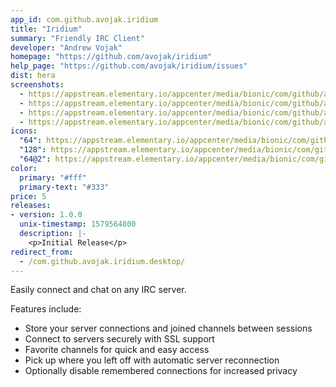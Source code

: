 ```yaml
---
app_id: com.github.avojak.iridium
title: "Iridium"
summary: "Friendly IRC Client"
developer: "Andrew Vojak"
homepage: "https://github.com/avojak/iridium"
help_page: "https://github.com/avojak/iridium/issues"
dist: hera
screenshots:
  - https://appstream.elementary.io/appcenter/media/bionic/com/github/avojak.iridium/ED89987BD8373C7ABCC6B6CC2532E96D/screenshots/image-1_orig.png
  - https://appstream.elementary.io/appcenter/media/bionic/com/github/avojak.iridium/ED89987BD8373C7ABCC6B6CC2532E96D/screenshots/image-2_orig.png
  - https://appstream.elementary.io/appcenter/media/bionic/com/github/avojak.iridium/ED89987BD8373C7ABCC6B6CC2532E96D/screenshots/image-3_orig.png
  - https://appstream.elementary.io/appcenter/media/bionic/com/github/avojak.iridium/ED89987BD8373C7ABCC6B6CC2532E96D/screenshots/image-4_orig.png
icons:
  "64": https://appstream.elementary.io/appcenter/media/bionic/com/github/avojak.iridium/ED89987BD8373C7ABCC6B6CC2532E96D/icons/64x64/com.github.avojak.iridium_com.github.avojak.iridium.png
  "128": https://appstream.elementary.io/appcenter/media/bionic/com/github/avojak.iridium/ED89987BD8373C7ABCC6B6CC2532E96D/icons/128x128/com.github.avojak.iridium_com.github.avojak.iridium.png
  "64@2": https://appstream.elementary.io/appcenter/media/bionic/com/github/avojak.iridium/ED89987BD8373C7ABCC6B6CC2532E96D/icons/64x64@2/com.github.avojak.iridium_com.github.avojak.iridium.png
color:
  primary: "#fff"
  primary-text: "#333"
price: 5
releases:
- version: 1.0.0
  unix-timestamp: 1579564800
  description: |-
    <p>Initial Release</p>
redirect_from:
  - /com.github.avojak.iridium.desktop/
---
```


<p>Easily connect and chat on any IRC server.</p>
<p>Features include:</p>
<ul>
  <li>Store your server connections and joined channels between sessions</li>
  <li>Connect to servers securely with SSL support</li>
  <li>Favorite channels for quick and easy access</li>
  <li>Pick up where you left off with automatic server reconnection</li>
  <li>Optionally disable remembered connections for increased privacy</li>
</ul>
